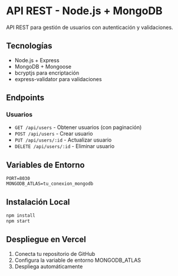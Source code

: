 # API REST - Node.js + MongoDB

API REST para gestión de usuarios con autenticación y validaciones.

## Tecnologías
- Node.js + Express
- MongoDB + Mongoose
- bcryptjs para encriptación
- express-validator para validaciones

## Endpoints

### Usuarios
- `GET /api/users` - Obtener usuarios (con paginación)
- `POST /api/users` - Crear usuario
- `PUT /api/users/:id` - Actualizar usuario
- `DELETE /api/users/:id` - Eliminar usuario

## Variables de Entorno
```
PORT=8030
MONGODB_ATLAS=tu_conexion_mongodb
```

## Instalación Local
```bash
npm install
npm start
```

## Despliegue en Vercel
1. Conecta tu repositorio de GitHub
2. Configura la variable de entorno MONGODB_ATLAS
3. Despliega automáticamente


